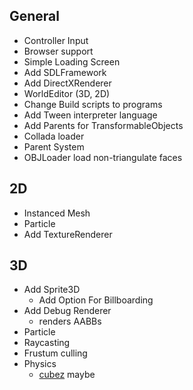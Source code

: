 ## General

+ Controller Input
+ Browser support
+ Simple Loading Screen
+ Add SDLFramework
+ Add DirectXRenderer
+ WorldEditor (3D, 2D)
+ Change Build scripts to programs
+ Add Tween interpreter language
+ Add Parents for TransformableObjects
+ Collada loader
+ Parent System
+ OBJLoader load non-triangulate faces

## 2D

+ Instanced Mesh
+ Particle
+ Add TextureRenderer

## 3D

+ Add Sprite3D
    - Add Option For Billboarding
+ Add Debug Renderer
    - renders AABBs
+ Particle
+ Raycasting
+ Frustum culling
+ Physics
	- [cubez](https://github.com/tbogdala/cubez) maybe